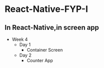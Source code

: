 # React-Native-FYP-I
## In React-Native,in screen app
- Week 4
  - Day 1
    - Container Screen 
  - Day 2
    - Counter App